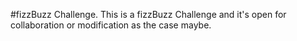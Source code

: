 #fizzBuzz Challenge.
This is a fizzBuzz Challenge and it's open for collaboration or modification as the case maybe.
